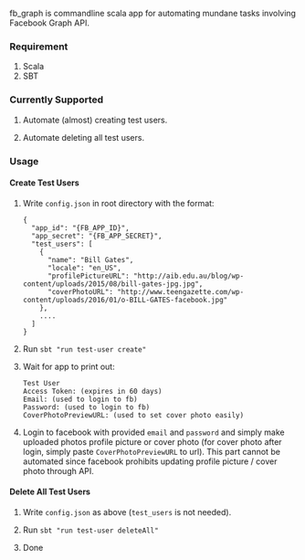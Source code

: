 fb_graph is commandline scala app for automating mundane tasks involving Facebook Graph API.

### Requirement
1. Scala
2. SBT

### Currently Supported
1. Automate (almost) creating test users. 

2. Automate deleting all test users.

### Usage

#### Create Test Users
1. Write `config.json` in root directory with the format:
    ```
    {
      "app_id": "{FB_APP_ID}",
      "app_secret": "{FB_APP_SECRET}",
      "test_users": [
        {
          "name": "Bill Gates",
          "locale": "en_US",
          "profilePictureURL": "http://aib.edu.au/blog/wp-content/uploads/2015/08/bill-gates-jpg.jpg",
          "coverPhotoURL": "http://www.teengazette.com/wp-content/uploads/2016/01/o-BILL-GATES-facebook.jpg"
        },
        ....
      ]
    }
    ```

2. Run `sbt "run test-user create"`

3. Wait for app to print out:
    ```
    Test User
    Access Token: (expires in 60 days)
    Email: (used to login to fb)
    Password: (used to login to fb)
    CoverPhotoPreviewURL: (used to set cover photo easily)
    ```
    
4. Login to facebook with provided `email` and `password` and simply make uploaded photos profile picture or cover photo (for cover photo after login, simply paste `CoverPhotoPreviewURL` to url).
This part cannot be automated since facebook prohibits updating profile picture / cover photo through API.


#### Delete All Test Users
1. Write `config.json` as above (`test_users` is not needed).

2. Run `sbt "run test-user deleteAll"`

3. Done
